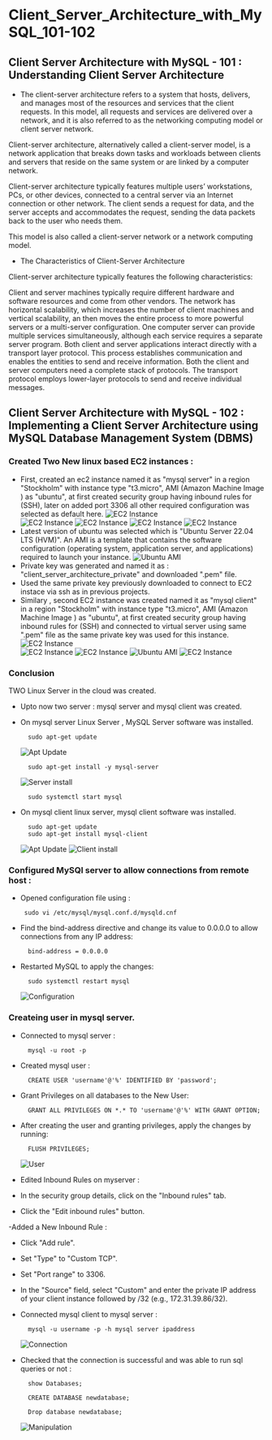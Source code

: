 # Client_Server_Architecture_with_MySQL_101-102
## Client Server Architecture with MySQL - 101 : Understanding Client Server Architecture 
- The client-server architecture refers to a system that hosts, delivers, and manages most of the resources and services that the client requests. In this model, all requests and services are delivered over a network, and it is also referred to as the networking computing model or client server network.

Client-server architecture, alternatively called a client-server model, is a network application that breaks down tasks and workloads between clients and servers that reside on the same system or are linked by a computer network.

Client-server architecture typically features multiple users’ workstations, PCs, or other devices, connected to a central server via an Internet connection or other network. The client sends a request for data, and the server accepts and accommodates the request, sending the data packets back to the user who needs them.

This model is also called a client-server network or a network computing model.


- The Characteristics of Client-Server Architecture

Client-server architecture typically features the following characteristics:

Client and server machines typically require different hardware and software resources and come from other vendors.
The network has horizontal scalability, which increases the number of client machines and vertical scalability, an then moves the entire process to more powerful servers or a multi-server configuration.
One computer server can provide multiple services simultaneously, although each service requires a separate server program.
Both client and server applications interact directly with a transport layer protocol. This process establishes communication and enables the entities to send and receive information.
Both the client and server computers need a complete stack of protocols. The transport protocol employs lower-layer protocols to send and receive individual messages.




## Client Server Architecture with MySQL - 102 : Implementing a Client Server Architecture using MySQL Database Management System (DBMS)
### Created  Two New linux based EC2 instances :
- First, created an ec2 instance named it as "mysql server" in a region "Stockholm" with instance type "t3.micro", AMI (Amazon Machine Image ) as "ubuntu", at first created security group having inbound rules for (SSH), later on added port 3306 all other required configuration was selected as default here.
 ![EC2 Instance](./images/mysqlserver.png)  
 ![EC2 Instance](./images/t3_micro1.png)
 ![EC2 Instance](./images/security_group1.png)
  ![EC2 Instance](./images/security_group2.png)
 ![EC2 Instance](./images/EC2server.png)
- Latest version of ubuntu was selected which is "Ubuntu Server 22.04 LTS (HVM)". An AMI is a template that contains the software configuration (operating system, application server, and applications) required to launch your instance.
 ![Ubuntu AMI](./images/AMI_ubuntu.png)
- Private key was generated and named it as : "client_server_architecture_private" and downloaded ".pem" file.
- Used the same private key previously downloaded to connect to EC2 instace via ssh as in previous projects.
- Similary , second EC2 instance was created named it as "mysql client" in a region "Stockholm" with instance type "t3.micro", AMI (Amazon Machine Image ) as "ubuntu", at first created security group having inbound rules for (SSH) and connected to virtual server using same ".pem" file as the same private key was used for this instance. 
 ![EC2 Instance](./images/mysqlclient.png)  
 ![EC2 Instance](./images/t3_micro1.png)
 ![EC2 Instance](./images/security_group1.png)
 ![Ubuntu AMI](./images/AMI_ubuntu.png)
 ![EC2 Instance](./images/EC2client.png)


### Conclusion 
TWO Linux Server in the cloud was created.

- Upto now two server : mysql server and mysql client was created.

- On mysql server Linux Server , MySQL Server software was installed.
  ```
    sudo apt-get update
  ```
  ![Apt Update](./images/aptupdate.png)
  ```
    sudo apt-get install -y mysql-server
  ```
  ![Server install](./images/serverinstall.png)
  ```
    sudo systemctl start mysql

  ```
- On mysql client linux server, mysql client software was installed.
  ```
    sudo apt-get update
    sudo apt-get install mysql-client
  ```
  ![Apt Update](./images/aptupdate2.png)
  ![Client install](./images/clientinstall.png)


### Configured MySQl server to allow connections from remote host :
- Opened configuration file using :
  ```
   sudo vi /etc/mysql/mysql.conf.d/mysqld.cnf 
  ```
- Find the bind-address directive and change its value to 0.0.0.0 to allow connections from any IP address:
  ```
    bind-address = 0.0.0.0
  ```    

- Restarted MySQL to apply the changes:

  ```
    sudo systemctl restart mysql 

  ```
  ![Configuration](./images/configuration.png)

### Createing user in mysql server.
- Connected to mysql server :
  ```
    mysql -u root -p

  ```
- Created mysql user :
  ```
    CREATE USER 'username'@'%' IDENTIFIED BY 'password';
  ```
- Grant Privileges on all databases to the New User:
  ```
    GRANT ALL PRIVILEGES ON *.* TO 'username'@'%' WITH GRANT OPTION;
  ```
- After creating the user and granting privileges, apply the changes by running:
  ```
    FLUSH PRIVILEGES;

  ```
  ![User](./images/mysqluser.png)

- Edited Inbound Rules on myserver :
 - In the security group details, click on the "Inbound rules" tab.
 - Click the "Edit inbound rules" button.
 
-Added a New Inbound Rule :
 - Click "Add rule".
 - Set "Type" to "Custom TCP".
 - Set "Port range" to 3306.
 - In the "Source" field, select "Custom" and enter the private IP address of your client instance followed by /32 (e.g., 172.31.39.86/32).


- Connected mysql client to mysql server :
  ```
    mysql -u username -p -h mysql server ipaddress
  ```
  ![Connection](./images/connection.png)
- Checked that the connection is successful and was able to run sql queries or not :
  ```
    show Databases;
  ```
  ```
    CREATE DATABASE newdatabase;
  ```
  ```
    Drop database newdatabase;
  ```
  ![Manipulation](./images/manipulation.png)
 


